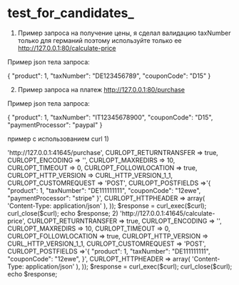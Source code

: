 # test_for_candidates_

1) Пример запроса на получение цены, я сделал валидацию taxNumber только для германий поэтому используйте только ее
http://127.0.0.1:80/calculate-price

Пример json тела запроса:

{
    "product": 1,
    "taxNumber": "DE123456789",
    "couponCode": "D15"
}


2) Пример запроса на платеж
http://127.0.0.1:80/purchase

Пример json тела запроса:

{
    "product": 1,
    "taxNumber": "IT12345678900",
    "couponCode": "D15",
    "paymentProcessor": "paypal"
}

пример с использованием curl
1)
<?php

$curl = curl_init();

curl_setopt_array($curl, array(
  CURLOPT_URL => 'http://127.0.0.1:41645/purchase',
  CURLOPT_RETURNTRANSFER => true,
  CURLOPT_ENCODING => '',
  CURLOPT_MAXREDIRS => 10,
  CURLOPT_TIMEOUT => 0,
  CURLOPT_FOLLOWLOCATION => true,
  CURLOPT_HTTP_VERSION => CURL_HTTP_VERSION_1_1,
  CURLOPT_CUSTOMREQUEST => 'POST',
  CURLOPT_POSTFIELDS =>'{
    "product": 1,
    "taxNumber": "DE111111111",
    "couponCode": "12ewe",
    "paymentProcessor": "stripe"
}',
  CURLOPT_HTTPHEADER => array(
    'Content-Type: application/json'
  ),
));

$response = curl_exec($curl);

curl_close($curl);
echo $response;


2) 
<?php

$curl = curl_init();

curl_setopt_array($curl, array(
  CURLOPT_URL => 'http://127.0.0.1:41645/calculate-price',
  CURLOPT_RETURNTRANSFER => true,
  CURLOPT_ENCODING => '',
  CURLOPT_MAXREDIRS => 10,
  CURLOPT_TIMEOUT => 0,
  CURLOPT_FOLLOWLOCATION => true,
  CURLOPT_HTTP_VERSION => CURL_HTTP_VERSION_1_1,
  CURLOPT_CUSTOMREQUEST => 'POST',
  CURLOPT_POSTFIELDS =>'{
    "product": 1,
    "taxNumber": "DE111111111",
    "couponCode": "12ewe",
}',
  CURLOPT_HTTPHEADER => array(
    'Content-Type: application/json'
  ),
));

$response = curl_exec($curl);

curl_close($curl);
echo $response;
